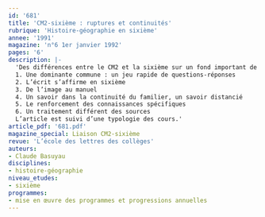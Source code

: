 ```yaml
---
id: '681'
title: 'CM2-sixième : ruptures et continuités'
rubrique: 'Histoire-géographie en sixième'
annee: '1991'
magazine: 'n°6 1er janvier 1992'
pages: '6'
description: |-
  'Des différences entre le CM2 et la sixième sur un fond important de pratiques communes…
  1. Une dominante commune : un jeu rapide de questions-réponses
  2. L’écrit s’affirme en sixième
  3. De l’image au manuel
  4. Un savoir dans la continuité du familier, un savoir distancié
  5. Le renforcement des connaissances spécifiques
  6. Un traitement différent des sources
  L’article est suivi d’une typologie des cours.'
article_pdf: '681.pdf'
magazine_special: Liaison CM2-sixième
revue: 'L’école des lettres des collèges'
auteurs:
- Claude Basuyau
disciplines:
- histoire-géographie
niveau_etudes:
- sixième
programmes:
- mise en œuvre des programmes et progressions annuelles
---
```

